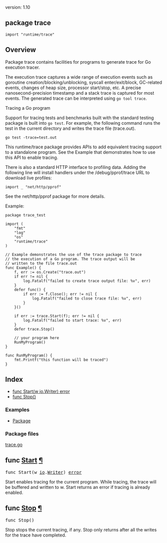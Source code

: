version: 1.10
## package trace

  `import "runtime/trace"`

## Overview

Package trace contains facilities for programs to generate trace for Go
execution tracer.

The execution trace captures a wide range of execution events such as goroutine
creation/blocking/unblocking, syscall enter/exit/block, GC-related events,
changes of heap size, processor start/stop, etc. A precise nanosecond-precision
timestamp and a stack trace is captured for most events. The generated trace can
be interpreted using `go tool trace`.


Tracing a Go program

Support for tracing tests and benchmarks built with the standard testing package
is built into `go test`. For example, the following command runs the test in the
current directory and writes the trace file (trace.out).

    go test -trace=test.out

This runtime/trace package provides APIs to add equivalent tracing support to a
standalone program. See the Example that demonstrates how to use this API to
enable tracing.

There is also a standard HTTP interface to profiling data. Adding the following
line will install handlers under the /debug/pprof/trace URL to download live
profiles:

    import _ "net/http/pprof"

See the net/http/pprof package for more details.

<a id="example"></a>
Example:

    package trace_test

    import (
        "fmt"
        "log"
        "os"
        "runtime/trace"
    )

    // Example demonstrates the use of the trace package to trace
    // the execution of a Go program. The trace output will be
    // written to the file trace.out
    func Example() {
        f, err := os.Create("trace.out")
        if err != nil {
            log.Fatalf("failed to create trace output file: %v", err)
        }
        defer func() {
            if err := f.Close(); err != nil {
                log.Fatalf("failed to close trace file: %v", err)
            }
        }()

        if err := trace.Start(f); err != nil {
            log.Fatalf("failed to start trace: %v", err)
        }
        defer trace.Stop()

        // your program here
        RunMyProgram()
    }

    func RunMyProgram() {
        fmt.Printf("this function will be traced")
    }

## Index

- [func Start(w io.Writer) error](#Start)
- [func Stop()](#Stop)

### Examples

- [Package](#example)

### Package files
 [trace.go](//github.com/golang/go/blob/2ea7d3461bb41d0ae12b56ee52d43314bcdb97f9/src/runtime/trace/trace.go)

<h2 id="Start">func <a href="//github.com/golang/go/blob/2ea7d3461bb41d0ae12b56ee52d43314bcdb97f9/src/runtime/trace/trace.go#L35">Start</a>
    <a href="#Start">¶</a></h2>
<pre>func Start(w <a href="/io/">io</a>.<a href="/io/#Writer">Writer</a>) <a href="/builtin/#error">error</a></pre>

Start enables tracing for the current program. While tracing, the trace will be
buffered and written to w. Start returns an error if tracing is already enabled.

<h2 id="Stop">func <a href="//github.com/golang/go/blob/2ea7d3461bb41d0ae12b56ee52d43314bcdb97f9/src/runtime/trace/trace.go#L53">Stop</a>
    <a href="#Stop">¶</a></h2>
<pre>func Stop()</pre>

Stop stops the current tracing, if any. Stop only returns after all the writes
for the trace have completed.


